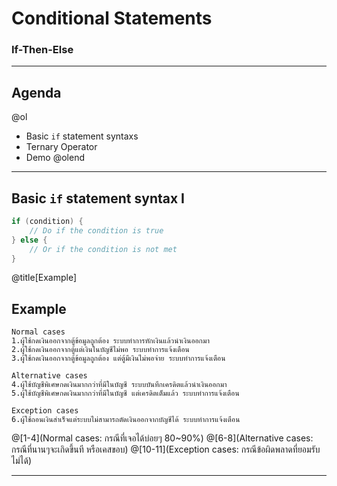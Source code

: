 # Conditional Statements

### If-Then-Else

---

## Agenda

@ol
* Basic `if` statement syntaxs
* Ternary Operator
* Demo
@olend

---

## Basic `if` statement syntax I

```csharp
if (condition) {
	// Do if the condition is true
} else {
	// Or if the condition is not met
}
```
@title[Example]

## Example

```
Normal cases
1.ผู้ใช้กดเงินออกจากตู้ข้อมูลถูกต้อง ระบบทำการหักเงินแล้วนำเงินออกมา
2.ผู้ใช้กดเงินออกจากตู้แต่เงินในบัญชีไม่พอ ระบบทำการแจ้งเตือน
3.ผู้ใช้กดเงินออกจากตู้ข้อมูลถูกต้อง แต่ตู้มีเงินไม่พอจ่าย ระบบทำการแจ้งเตือน

Alternative cases
4.ผู้ใช้บัญชีพิเศษกดเงินมากกว่าที่มีในบัญชี ระบบบันทึกเครดิตแล้วนำเงินออกมา
5.ผู้ใช้บัญชีพิเศษกดเงินมากกว่าที่มีในบัญชี แต่เครดิตเต็มแล้ว ระบบทำการแจ้งเตือน

Exception cases
6.ผู้ใช้ถอนเงินสำเร็จแต่ระบบไม่สามารถตัดเงินออกจากบัญชีได้ ระบบทำการแจ้งเตือน
```
@[1-4](Normal cases: กรณีที่เจอได้บ่อยๆ 80~90%)
@[6-8](Alternative cases: กรณีที่นานๆจะเกิดขึ้นที หรือเคสขอบ)
@[10-11](Exception cases: กรณีข้อผิดพลาดที่ยอมรับไม่ได้)

---
